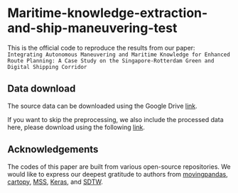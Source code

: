 # Maritime-knowledge-extraction-and-ship-maneuvering-test
This is the official code to reproduce the results from our paper: \
`Integrating Autonomous Maneuvering and Maritime Knowledge for Enhanced Route Planning: A Case Study on the Singapore-Rotterdam Green and Digital Shipping Corridor`


## Data download

The source data can be downloaded using the Google Drive [link](https://drive.google.com/file/d/1-RkI4xIi7AfIiu_7GinqbZGyWaOMjWDs/view?usp=sharing).

If you want to skip the preprocessing, we also include the processed data here, please download using the following [link](https://drive.google.com/file/d/1-FkIhzEvajpB3jVyks65P2x4T4A9z-qS/view?usp=sharing). 



## Acknowledgements
The codes of this paper are built from various open-source repositories. We would like to express our deepest gratitude to authors from [movingpandas](https://github.com/movingpandas/movingpandas), [cartopy](https://github.com/SciTools/cartopy), [MSS](https://github.com/cybergalactic/MSS), [Keras](https://github.com/keras-team/keras), and [SDTW](https://github.com/mblondel/soft-dtw). 
